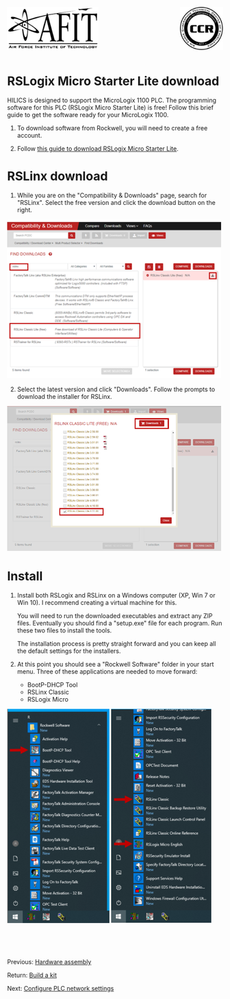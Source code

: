 <div>
<img align="left" src="./images/afit-logo.png" height="100" title="HILICS"><img align="right" src="./images/ccr-logo.png" height="100" title="HILICS">  
</div>
<br clear="all" />
<br>

# RSLogix Micro Starter Lite download


HILICS is designed to support the MicroLogix 1100 PLC. The programming software for this PLC (RSLogix Micro Starter Lite) is free! Follow this brief guide to get the software ready for your MicroLogix 1100.

1. To download software from Rockwell, you will need to create a free account. 

2. Follow [this guide to download RSLogix Micro Starter Lite](https://rockwellautomation.custhelp.com/app/answers/details/a_id/63956/~/where-can-i-find-rslogix-micro-starter-lite-software%3F).


# RSLinx download

1. While you are on the "Compatibility & Downloads" page, search for "RSLinx". Select the free version and click the download button on the right. 

<img src="./images/plc_init/01_ra_tools.png"  width="500">


2. Select the latest version and click "Downloads". Follow the prompts to download the installer for RSLinx.

<img src="./images/plc_init/02_ra_tools.png"  width="500">

# Install

1. Install both RSLogix and RSLinx on a Windows computer (XP, Win 7 or Win 10). I recommend creating a virtual machine for this. 

	You will need to run the downloaded executables and extract any ZIP files. Eventually you should find a "setup.exe" file for each program. Run these two files to install the tools.

	The installation process is pretty straight forward and you can keep all the default settings for the installers.



2. At this point you should see a "Rockwell Software" folder in your start menu. Three of these applications are needed to move forward:

	* BootP-DHCP Tool
	* RSLinx Classic
	* RSLogix Micro

<img src="./images/plc_init/03_ra_tools.png"  height="500"> <img src="./images/plc_init/04_ra_tools.png"  height="500">





<br><br><br>

Previous: [Hardware assembly](./Hardware_Assembly.md)

Return: [Build a kit](./README.md)

Next: [Configure PLC network settings](./PLC_Net_Config.md)